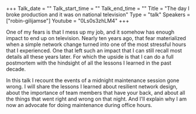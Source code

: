 +++
Talk_date = ""
Talk_start_time = ""
Talk_end_time = ""
Title = "The day I broke production and it was on national television"
Type = "talk"
Speakers = ["robin-gilijamse"]
Youtube = "0Ls0s3zhLM4"
+++

One of my fears is that I mess up my job, and it somehow has enough impact to end up on television. Nearly ten years ago, that fear materialized when a simple network change turned into one of the most stressful hours that I experienced. One that left such an impact that I can still recall most details all these years later. For which the upside is that I can do a full postmortem with the hindsight of all the lessons I learned in the past decade.

In this talk I recount the events of a midnight maintenance session gone wrong. I will share the lessons I learned about resilient network design, about the importance of team members that have your back, and about all the things that went right and wrong on that night. And I'll explain why I am now an advocate for doing maintenance during office hours.
